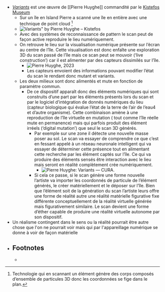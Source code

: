 - [*Variants*](https://www.kistefosmuseum.com/sculptur/variants) est une œuvre de [[Pierre Huyghe]] commandité par le [Kistefos Museum](https://www.kistefosmuseum.com/)
	- Sur un île en Island Pierre a scanné une île en entière avec une technique de point cloud [^1]
	- ![Variants" by Pierre Huyghe – Kistefos](https://kistefos.imgix.net/Pierre-Huyghe-Variants-2021-Courtesy-of-the-artist-Hauser-and-Wirth-London-Kistefos-3D-Scanning-point-cloud-visualization-and-point-cloud-engine-by-ScanLAB-Projects-c-Pierre-Huyghe.jpg?auto=compress%2Cformat&bg=%23FFFFFF&crop=focalpoint&fit=crop&fm=jpg&fp-x=0.5&fp-y=0.5&h=481&q=75&w=700&s=1a70919623ed469bc67e6212b42188d6)
	- Avec des systèmes de reconnaissance de pattern le scan peut de façon active reproduire le lieu numériquement.
	- On retrouve le lieu sur la visualisation numérique présente sur l’écran au centre de l’île. Cette visualisation est donc enfaîte une exploration 3D du scan passé de l’île mais ce scan peut se mouvoir (‘live construction’) car il est alimenter par des capteurs dissimilés sur l’île.
		- ![Pierre Huyghe, 2023](https://www.crousel.com/media/uploads/news/2023/07/web/BD_1_Landscape.jpg)
		- Les capteurs envoient des informations pouvant modifier l’état du scan le rendant donc mutant et variants.
	- Les deux milieux sont donc alimentés et mute en fonction de paramètre commun.
		- De ce dispositif apparaît donc des éléments numériques  qui sont construits d’une part par les éléments présents lors du scan et par le logiciel d’intégration de donnés numériques du lieu (capteur biologique qui évalue l’état de la terre de l’air de l’eau4 et d’autre organisme). Cette combinaison amène à une reproduction de l’île virtuelle en mutation ( tout comme l’île réelle mute en permanence) mais qui parfois produit des élément irréels (‘digital mutation’) que seul le scan 3D générés.
			- Par exemple sur une zone il détecte une nouvelle masse poser au sol. Le scan va essayer de comprendre ce que c’est en fessant appelé à un réseau neuronale intelligent qui va essayer de déterminer cette présence tout en alimentant cette recherche par les élément captés sur l’île. Ce qui va produire des éléments sensés être interaction avec le  lieu mais seront en réalité complètement crée numériquement.
				- ![Pierre Huyghe: Variants — CURA.](https://curamagazine.com/wordpress/wp-content/uploads/2022/10/10.Pierre-kistefos-1_0179MODIF-Bad-retouch2-copia.jpg)
			- Si cela ce passe, si le scan génère une forme nouvelle l’artiste va importer les coordonnés de particule de l’élément générés, le créer matériellement et le déposer sur l’île. Bien que l’élément soit de la génération du scan l’artiste leurs offre une forme de réalité autre une réalité matérielle figurative fixe différente conceptuellement de la réalité virtuelle générée mais figurativement similaire. Le scan devient une forme d’éther capable de produire une réalité virtuelle autonome par son dispositif.
- Un réalisme contingent dans le sens ou la réalité pourrait être autre chose que l'on ne pourrait voir mais qui par l'appareillage numérique se donne à voir de façon matérielle
- ## Footnotes
	- [^1]:Technologie qui en scannant un élément génère des corps composés d’ensemble de particules 3D donc les coordonnées se fige dans le
	  plan.
